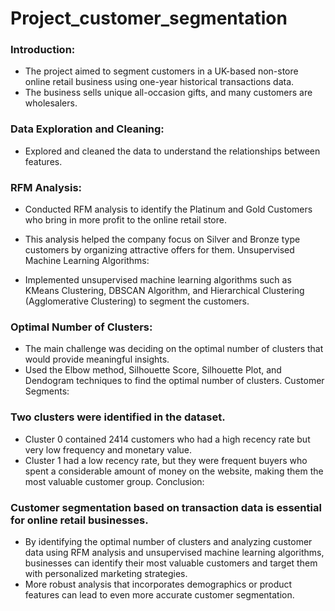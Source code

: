 # Project_customer_segmentation
### Introduction:
- The project aimed to segment customers in a UK-based non-store online retail business using one-year historical transactions data.
- The business sells unique all-occasion gifts, and many customers are wholesalers.

### Data Exploration and Cleaning:

- Explored and cleaned the data to understand the relationships between features.

### RFM Analysis:
- Conducted RFM analysis to identify the Platinum and Gold Customers who bring in more profit to the online retail store.
- This analysis helped the company focus on Silver and Bronze type customers by organizing attractive offers for them.
Unsupervised Machine Learning Algorithms:

- Implemented unsupervised machine learning algorithms such as KMeans Clustering, DBSCAN Algorithm, and Hierarchical Clustering (Agglomerative Clustering) to segment the customers.

### Optimal Number of Clusters:

- The main challenge was deciding on the optimal number of clusters that would provide meaningful insights.
- Used the Elbow method, Silhouette Score, Silhouette Plot, and Dendogram techniques to find the optimal number of clusters.
Customer Segments:

### Two clusters were identified in the dataset.
- Cluster 0 contained 2414 customers who had a high recency rate but very low frequency and monetary value.
- Cluster 1 had a low recency rate, but they were frequent buyers who spent a considerable amount of money on the website, making them the most valuable customer group.
Conclusion:

### Customer segmentation based on transaction data is essential for online retail businesses.
- By identifying the optimal number of clusters and analyzing customer data using RFM analysis and unsupervised machine learning algorithms, businesses can identify their most valuable customers and target them with personalized marketing strategies.
- More robust analysis that incorporates demographics or product features can lead to even more accurate customer segmentation.

